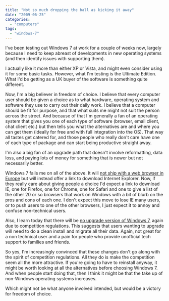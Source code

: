 ```yaml
---
title: "Not so much dropping the ball as kicking it away"
date: "2009-06-25"
categories: 
  - "computers"
tags: 
  - "windows-7"
---
```


I've been testing out Windows 7 at work for a couple of weeks now, largely because I need to keep abreast of developments in new operating systems (and then identify issues with supporting them).

I actually like it more than either XP or Vista, and might even consider using it for some basic tasks. However, what I'm testing is the Ultimate Edition. What I'd be getting as a UK buyer of the software is something quite different.

Now, I'm a big believer in freedom of choice. I believe that every computer user should be given a choice as to what hardware, operating system and software they use to carry out their daily work. I believe that a computer should be fit for purpose, and that what suits me might not suit the person across the street. And because of that I'm generally a fan of an operating system that gives you one of each type of software (browser, email client, chat client etc.) but then tells you what the alternatives are and where you can get them (ideally for free and with full integration into the OS). That way all tastes get catered for, and those people who really don't care have one of each type of package and can start being productive straight away.

I'm also a big fan of an upgrade path that doesn't involve reformatting, data loss, and paying lots of money for something that is newer but not necessarily better.

Windows 7 fails me on all of the above. It will [not ship with a web browser in Europe](http://news.bbc.co.uk/1/hi/technology/8096701.stm) but will instead offer a link to download Internet Explorer. Now, if they really care about giving people a choice I'd expect a link to download IE, one for Firefox, one for Chrome, one for Safari and one to give a list of the other 20 or so browsers that work on Windows with a bit of blurb on the pros and cons of each one. I don't expect this move to lose IE many users, or to push users to one of the other browsers, I just expect it to annoy and confuse non-technical users.

Also, I learn today that there will be [no upgrade version of Windows 7](http://news.bbc.co.uk/1/hi/technology/8118749.stm), again due to competition regulations. This suggests that users wanting to upgrade will need to do a clean install and migrate all their data. Again, not great for a non technical user and a pain for people who provide unofficial tech support to families and friends.

So yes, I'm increasingly convinced that these changes don't go along with the spirit of competition regulations. All they do is make the competition seem all the more attractive. If you're going to have to reinstall anyway, it might be worth looking at all the alternatives before choosing Windows 7. And when people start doing that, then I think it might be that the take up of non-Windows operating systems increases.

Which might not be what anyone involved intended, but would be a victory for freedom of choice.
